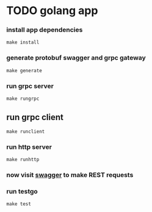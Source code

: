 # TODO golang app
### install app dependencies
    make install

### generate protobuf swagger and grpc gateway
    make generate

### run grpc server 
    make rungrpc

##  run grpc client   
    make runclient

### run http server
    make runhttp

### now visit [swagger](http://localhost:8080/swagger-ui) to make REST requests

### run testgo 
    make test


